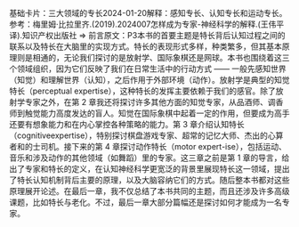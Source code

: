 

基础卡片：三大领域的专长2024-01-20解释：感知专长、认知专长和运动专长。参考：梅里姆·比拉里齐.(2019).2024007怎样成为专家-神经科学的解释.(王伟平译).知识产权出版社 => 前言原文：P3本书的首要主题是特长背后认知过程之间的联系以及特长在大脑里的实现方式。特长的表现形式多样，种类繁多，但其基本原理则是相通的，无论我们探讨的是放射学、国际象棋还是网球。本书也围绕着这三个领域组织，因为它们反映了我们在日常生活中的行动方式 —— 一般先感知世界（知觉）和理解世界（认知），之后作用于外部环境（动作）。放射学是典型的知觉特长（perceptual expertise），这种特长的发挥主要依赖于我们的感官。除了放射学专家之外，在第 2 章我还将探讨许多其他方面的知觉专家，从品酒师、调香师到触觉能力高度发达的盲人。知觉在国际象棋中起着一定的作用，但要成为高手还要有想象能力和在内心掌控各种策略的能力。第 3 章介绍认知特长（cognitiveexpertise），特别探讨棋盘游戏专家、超常的记忆大师、杰出的心算者和的士司机。接下来的第 4 章探讨动作特长（motor expert-ise），包括运动、音乐和涉及动作的其他领域（如舞蹈）里的专家。这三章之前是第 1 章的导言，给出了专家和特长的定义，在认知神经科学更宽泛的背景里展现特长这一领域，提出了特长认知机制背后主要的原理，以及大脑容纳它们的方式。随后整本书都对这些原理展开论述。在最后一章，我不仅总结了本书共同的主题，而且还涉及许多高级课题，比如特长与老化。不过，最后一章大部分篇幅还是探讨如何才能成为一名专家。